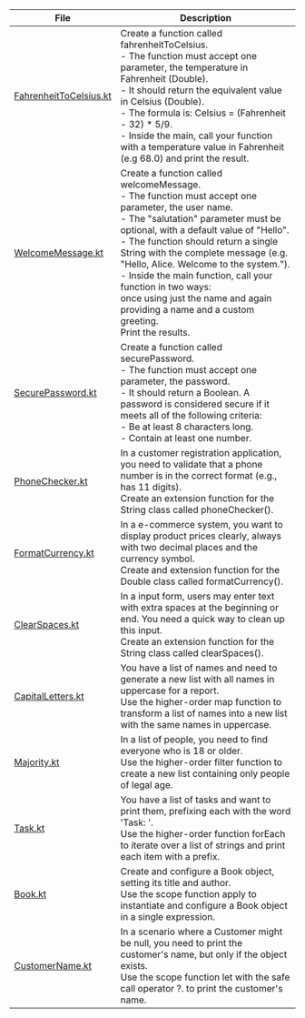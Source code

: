 | File                                             | Description                                                                                                                                                                                                                                                                                                                                                                                                                                                                                     |
|--------------------------------------------------|-------------------------------------------------------------------------------------------------------------------------------------------------------------------------------------------------------------------------------------------------------------------------------------------------------------------------------------------------------------------------------------------------------------------------------------------------------------------------------------------------|
| [FahrenheitToCelsius.kt](FahrenheitToCelsius.kt) | Create a function called fahrenheitToCelsius. <br/>- The function must accept one parameter, the temperature in Fahrenheit (Double). <br/>- It should return the equivalent value in Celsius (Double). <br/>- The formula is: Celsius = (Fahrenheit - 32) * 5/9. <br/>- Inside the main, call your function with a temperature value in Fahrenheit (e.g 68.0) and print the result.                                                                                                             |           
| [WelcomeMessage.kt](WelcomeMessage.kt)           | Create a function called welcomeMessage. <br/>- The function must accept one parameter, the user name. <br/>- The "salutation" parameter must be optional, with a default value of "Hello". <br/>- The function should return a single String with the complete message (e.g. "Hello, Alice. Welcome to the system."). <br/>- Inside the main function, call your function in two ways: <br/>once using just the name and again providing a name and a custom greeting. <br/>Print the results. |
| [SecurePassword.kt](SecurePassword.kt)           | Create a function called securePassword. <br/>- The function must accept one parameter, the password. <br/>- It should return a Boolean. A password is considered secure if it meets all of the following criteria: <br/>- Be at least 8 characters long. <br/>- Contain at least one number.                                                                                                                                                                                                   |
| [PhoneChecker.kt](PhoneChecker.kt)               | In a customer registration application, you need to validate that a phone number is in the correct format (e.g., has 11 digits). <br/>Create an extension function for the String class called phoneChecker().                                                                                                                                                                                                                                                                                  |
| [FormatCurrency.kt](FormatCurrency.kt)           | In a e-commerce system, you want to display product prices clearly, always with two decimal places and the currency symbol. <br/>Create and extension function for the Double class called formatCurrency().                                                                                                                                                                                                                                                                                    |
| [ClearSpaces.kt](ClearSpaces.kt)                 | In a input form, users may enter text with extra spaces at the beginning or end. You need a quick way to clean up this input. <br/>Create an extension function for the String class called clearSpaces().                                                                                                                                                                                                                                                                                      |
| [CapitalLetters.kt](CapitalLetters.kt)           | You have a list of names and need to generate a new list with all names in uppercase for a report. <br/>Use the higher-order map function to transform a list of names into a new list with the same names in uppercase.                                                                                                                                                                                                                                                                        |
| [Majority.kt](Majority.kt)                       | In a list of people, you need to find everyone who is 18 or older. <br/>Use the higher-order filter function to create a new list containing only people of legal age.                                                                                                                                                                                                                                                                                                                          |
| [Task.kt](Task.kt)                               | You have a list of tasks and want to print them, prefixing each with the word 'Task: '. <br/>Use the higher-order function forEach to iterate over a list of strings and print each item with a prefix.                                                                                                                                                                                                                                                                                         |
| [Book.kt](Book.kt)                               | Create and configure a Book object, setting its title and author. <br/>Use the scope function apply to instantiate and configure a Book object in a single expression.                                                                                                                                                                                                                                                                                                                          |
| [CustomerName.kt](CustomerName.kt)               | In a scenario where a Customer might be null, you need to print the customer's name, but only if the object exists. <br/>Use the scope function let with the safe call operator ?. to print the customer's name.                                                                                                                                                                                                                                                                                |